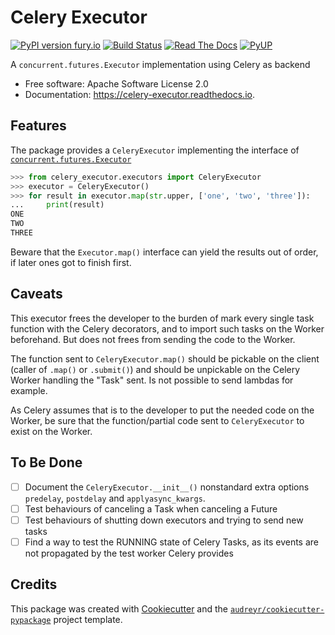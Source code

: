 Celery Executor
===============

[![PyPI version fury.io](https://badge.fury.io/py/celery-executor.svg)](https://pypi.python.org/pypi/celery-executor/)
[![Build Status](https://travis-ci.org/getninjas/celery-executor.svg?branch=master)](https://travis-ci.org/getninjas/celery-executor)
[![Read The Docs](https://readthedocs.org/projects/celery-executor/badge/?version=latest)](https://celery-executor.readthedocs.io/en/latest/?badge=latest)
[![PyUP](https://pyup.io/repos/github/getninjas/celery-executor/shield.svg)](https://pyup.io/repos/github/getninjas/celery-executor/)

A `concurrent.futures.Executor` implementation using Celery as backend

* Free software: Apache Software License 2.0
* Documentation: https://celery-executor.readthedocs.io.

Features
--------

The package provides a `CeleryExecutor` implementing the interface of
[`concurrent.futures.Executor`](https://docs.python.org/3/library/concurrent.futures.html#executor-objects)

```python
>>> from celery_executor.executors import CeleryExecutor
>>> executor = CeleryExecutor()
>>> for result in executor.map(str.upper, ['one', 'two', 'three']):
...     print(result)
ONE
TWO
THREE
```

Beware that the `Executor.map()` interface can yield the results out of order,
if later ones got to finish first.

Caveats
-------

This executor frees the developer to the burden of mark every single task
function with the Celery decorators, and to import such tasks on the Worker
beforehand. But does not frees from sending the code to the Worker.

The function sent to `CeleryExecutor.map()` should be pickable on the client
(caller of `.map()` or `.submit()`) and should be unpickable on the Celery
Worker handling the "Task" sent. Is not possible to send lambdas for example.

As Celery assumes that is to the developer to put the needed code on the Worker,
be sure that the function/partial code sent to `CeleryExecutor` to exist on the
Worker.

To Be Done
----------

- [ ] Document the `CeleryExecutor.__init__()` nonstandard extra options `predelay`, `postdelay` and `applyasync_kwargs`.
- [ ] Test behaviours of canceling a Task when canceling a Future
- [ ] Test behaviours of shutting down executors and trying to send new tasks
- [ ] Find a way to test the RUNNING state of Celery Tasks, as its events are not propagated by the test worker Celery provides

Credits
-------

This package was created with [Cookiecutter](https://github.com/audreyr/cookiecutter) and the [`audreyr/cookiecutter-pypackage`](https://github.com/audreyr/cookiecutter-pypackage) project template.

